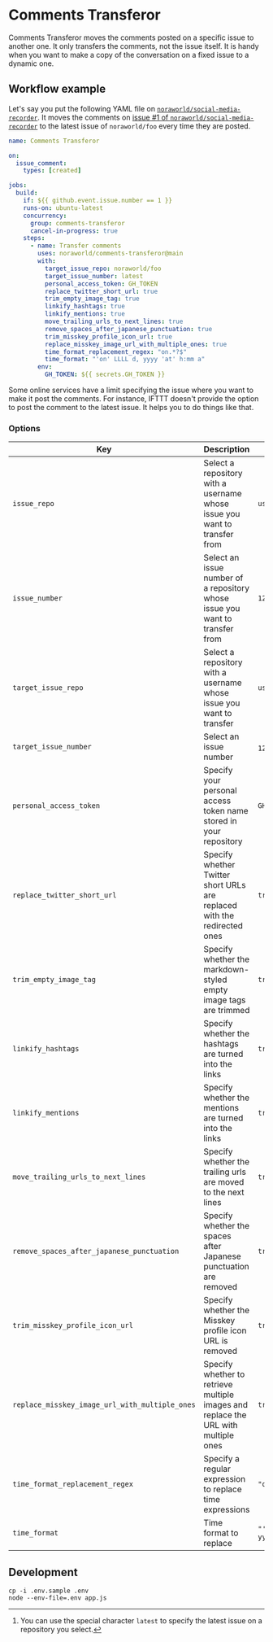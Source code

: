 # Comments Transferor
Comments Transferor moves the comments posted on a specific issue to another one. It only transfers the comments, not the issue itself. It is handy when you want to make a copy of the conversation on a fixed issue to a dynamic one.

## Workflow example
Let's say you put the following YAML file on [`noraworld/social-media-recorder`](https://github.com/noraworld/social-media-recorder/blob/main/.github/workflows/comments-transferor.yml). It moves the comments on [issue #1 of `noraworld/social-media-recorder`](https://github.com/noraworld/social-media-recorder/issues/1) to the latest issue of `noraworld/foo` every time they are posted.

```yaml
name: Comments Transferor

on:
  issue_comment:
    types: [created]

jobs:
  build:
    if: ${{ github.event.issue.number == 1 }}
    runs-on: ubuntu-latest
    concurrency:
      group: comments-transferor
      cancel-in-progress: true
    steps:
      - name: Transfer comments
        uses: noraworld/comments-transferor@main
        with:
          target_issue_repo: noraworld/foo
          target_issue_number: latest
          personal_access_token: GH_TOKEN
          replace_twitter_short_url: true
          trim_empty_image_tag: true
          linkify_hashtags: true
          linkify_mentions: true
          move_trailing_urls_to_next_lines: true
          remove_spaces_after_japanese_punctuation: true
          trim_misskey_profile_icon_url: true
          replace_misskey_image_url_with_multiple_ones: true
          time_format_replacement_regex: "on.*?$"
          time_format: "'on' LLLL d, yyyy 'at' h:mm a"
        env:
          GH_TOKEN: ${{ secrets.GH_TOKEN }}
```

Some online services have a limit specifying the issue where you want to make it post the comments. For instance, IFTTT doesn't provide the option to post the comment to the latest issue. It helps you to do things like that.

### Options
| Key                                            | Description                                                                        | Example                           | Type    | Required |
| ---------------------------------------------- | ---------------------------------------------------------------------------------- | --------------------------------- | ------- | -------- |
| `issue_repo`                                   | Select a repository with a username whose issue you want to transfer from          | `username/reponame`               | String  | `false`  |
| `issue_number`                                 | Select an issue number of a repository whose issue you want to transfer from       | `123`                             | String  | `false`  |
| `target_issue_repo`                            | Select a repository with a username whose issue you want to transfer               | `username/reponame`               | String  | `true`   |
| `target_issue_number`                          | Select an issue number                                                             | `123` [^target_issue_number]      | String  | `true`   |
| `personal_access_token`                        | Specify your personal access token name stored in your repository                  | `GH_TOKEN`                        | String  | `false`  |
| `replace_twitter_short_url`                    | Specify whether Twitter short URLs are replaced with the redirected ones           | `true`                            | Boolean | `false`  |
| `trim_empty_image_tag`                         | Specify whether the markdown-styled empty image tags are trimmed                   | `true`                            | Boolean | `false`  |
| `linkify_hashtags`                             | Specify whether the hashtags are turned into the links                             | `true`                            | Boolean | `false`  |
| `linkify_mentions`                             | Specify whether the mentions are turned into the links                             | `true`                            | Boolean | `false`  |
| `move_trailing_urls_to_next_lines`             | Specify whether the trailing urls are moved to the next lines                      | `true`                            | Boolean | `false`  |
| `remove_spaces_after_japanese_punctuation`     | Specify whether the spaces after Japanese punctuation are removed                  | `true`                            | Boolean | `false`  |
| `trim_misskey_profile_icon_url`                | Specify whether the Misskey profile icon URL is removed                            | `true`                            | Boolean | `false`  |
| `replace_misskey_image_url_with_multiple_ones` | Specify whether to retrieve multiple images and replace the URL with multiple ones | `true`                            | Boolean | `false`  |
| `time_format_replacement_regex`                | Specify a regular expression to replace time expressions                           | `"on.*?$"`                        | String  | `false`  |
| `time_format`                                  | Time format to replace                                                             | `"'on' LLLL d, yyyy 'at' h:mm a"` | String  | `false`  |

[^target_issue_number]: You can use the special character `latest` to specify the latest issue on a repository you select.

## Development
```shell
cp -i .env.sample .env
node --env-file=.env app.js
```
